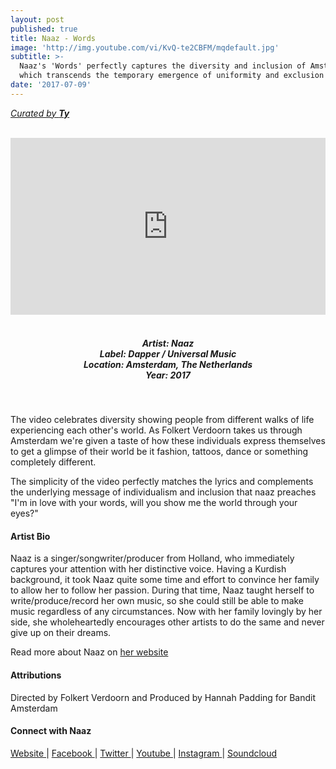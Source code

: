 ```yaml
---
layout: post
published: true
title: Naaz - Words
image: 'http://img.youtube.com/vi/KvQ-te2CBFM/mqdefault.jpg'
subtitle: >-
  Naaz's 'Words' perfectly captures the diversity and inclusion of Amsterdam
  which transcends the temporary emergence of uniformity and exclusion
date: '2017-07-09'
---
```

[*Curated by __Ty__*](http://www.rwz.io/contributors/ty)
<style>.embed-container { position: relative; padding-bottom: 56.25%; height: 0; overflow: hidden; max-width: 100%; } .embed-container iframe, .embed-container object, .embed-container embed { position: absolute; top: 0; left: 0; width: 100%; height: 100%; }</style><br />
<div class="embed-container">
<iframe allowfullscreen="" frameborder="0" height="315" src="https://www.youtube.com/embed/KvQ-te2CBFM" width="560"></iframe></div>
<br>
<h5 style="text-align: center;">
Artist: Naaz <br>
Label: Dapper / Universal Music <br>
Location: Amsterdam, The Netherlands <br>
Year: 2017
</h5>
<br>

The video celebrates diversity showing people from different walks of life experiencing each other's world. As Folkert Verdoorn takes us through Amsterdam we're given a taste of how these individuals express themselves to get a glimpse of their world be it fashion, tattoos, dance or something completely different. 

The simplicity of the video perfectly matches the lyrics and complements the underlying message of individualism and inclusion that naaz preaches "I'm in love with your words, will you show me the world through your eyes?"


#### Artist Bio

Naaz is a singer/songwriter/producer from Holland, who immediately captures your attention with her distinctive voice. Having a Kurdish background, it took Naaz quite some time and effort to convince her family to allow her to follow her passion. During that time, Naaz taught herself to write/produce/record her own music, so she could still be able to make music regardless of any circumstances. Now with her family lovingly by her side, she wholeheartedly encourages other artists to do the same and never give up on their dreams.


Read more about Naaz on [her website](https://www.bitsofnaaz.com)

#### Attributions

Directed by Folkert Verdoorn and Produced by Hannah Padding for Bandit Amsterdam

#### Connect with Naaz

<a class="fa fa-globe" href="https://www.bitsofnaaz.com" target="_blank"> Website </a> |
<a class="fa fa-facebook" href="https://www.facebook.com/bitsofnaaz" target="_blank"> Facebook </a> |
<a class="fa fa-twitter" href="https://twitter.com/bitsofnaaz" target="_blank"> Twitter </a> |
<a class="fa fa-youtube" href="https://www.youtube.com/channel/UCuZRCkslqghunSa-nQrWATA" target="_blank"> Youtube </a> |
<a class="fa fa-instagram" href="https://www.instagram.com/bitsofnaaz" target="_blank"> Instagram </a> |
<a class="fa fa-soundcloud" href="https://soundcloud.com/bitsofnaaz" target="_blank"> Soundcloud </a> 

<br>
